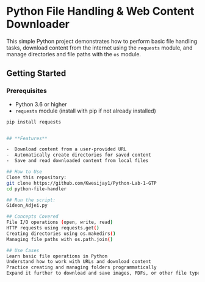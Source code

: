 # Python File Handling & Web Content Downloader

This simple Python project demonstrates how to perform basic file handling tasks, download content from the internet using the `requests` module, and manage directories and file paths with the `os` module.


## **Getting Started**
### Prerequisites

- Python 3.6 or higher  
- `requests` module (install with pip if not already installed)

```bash
pip install requests


## **Features**

-  Download content from a user-provided URL  
-  Automatically create directories for saved content  
-  Save and read downloaded content from local files

## How to Use
Clone this repository:
git clone https://github.com/Kwesijay1/Python-Lab-1-GTP
cd python-file-handler

## Run the script:
Gideon_Adjei.py

## Concepts Covered
File I/O operations (open, write, read)
HTTP requests using requests.get()
Creating directories using os.makedirs()
Managing file paths with os.path.join()

## Use Cases
Learn basic file operations in Python
Understand how to work with URLs and download content
Practice creating and managing folders programmatically
Expand it further to download and save images, PDFs, or other file types







